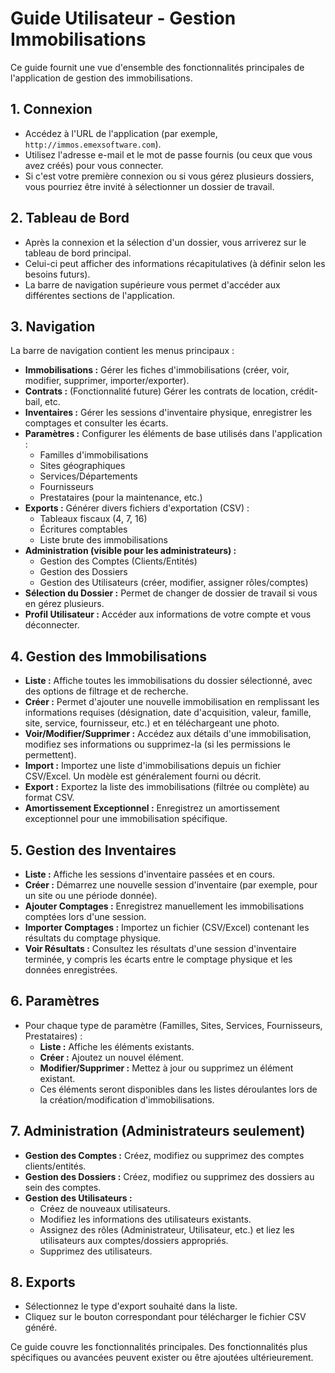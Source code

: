 # Guide Utilisateur - Gestion Immobilisations

Ce guide fournit une vue d'ensemble des fonctionnalités principales de l'application de gestion des immobilisations.

## 1. Connexion

*   Accédez à l'URL de l'application (par exemple, `http://immos.emexsoftware.com`).
*   Utilisez l'adresse e-mail et le mot de passe fournis (ou ceux que vous avez créés) pour vous connecter.
*   Si c'est votre première connexion ou si vous gérez plusieurs dossiers, vous pourriez être invité à sélectionner un dossier de travail.

## 2. Tableau de Bord

*   Après la connexion et la sélection d'un dossier, vous arriverez sur le tableau de bord principal.
*   Celui-ci peut afficher des informations récapitulatives (à définir selon les besoins futurs).
*   La barre de navigation supérieure vous permet d'accéder aux différentes sections de l'application.

## 3. Navigation

La barre de navigation contient les menus principaux :

*   **Immobilisations :** Gérer les fiches d'immobilisations (créer, voir, modifier, supprimer, importer/exporter).
*   **Contrats :** (Fonctionnalité future) Gérer les contrats de location, crédit-bail, etc.
*   **Inventaires :** Gérer les sessions d'inventaire physique, enregistrer les comptages et consulter les écarts.
*   **Paramètres :** Configurer les éléments de base utilisés dans l'application :
    *   Familles d'immobilisations
    *   Sites géographiques
    *   Services/Départements
    *   Fournisseurs
    *   Prestataires (pour la maintenance, etc.)
*   **Exports :** Générer divers fichiers d'exportation (CSV) :
    *   Tableaux fiscaux (4, 7, 16)
    *   Écritures comptables
    *   Liste brute des immobilisations
*   **Administration (visible pour les administrateurs) :**
    *   Gestion des Comptes (Clients/Entités)
    *   Gestion des Dossiers
    *   Gestion des Utilisateurs (créer, modifier, assigner rôles/comptes)
*   **Sélection du Dossier :** Permet de changer de dossier de travail si vous en gérez plusieurs.
*   **Profil Utilisateur :** Accéder aux informations de votre compte et vous déconnecter.

## 4. Gestion des Immobilisations

*   **Liste :** Affiche toutes les immobilisations du dossier sélectionné, avec des options de filtrage et de recherche.
*   **Créer :** Permet d'ajouter une nouvelle immobilisation en remplissant les informations requises (désignation, date d'acquisition, valeur, famille, site, service, fournisseur, etc.) et en téléchargeant une photo.
*   **Voir/Modifier/Supprimer :** Accédez aux détails d'une immobilisation, modifiez ses informations ou supprimez-la (si les permissions le permettent).
*   **Import :** Importez une liste d'immobilisations depuis un fichier CSV/Excel. Un modèle est généralement fourni ou décrit.
*   **Export :** Exportez la liste des immobilisations (filtrée ou complète) au format CSV.
*   **Amortissement Exceptionnel :** Enregistrez un amortissement exceptionnel pour une immobilisation spécifique.

## 5. Gestion des Inventaires

*   **Liste :** Affiche les sessions d'inventaire passées et en cours.
*   **Créer :** Démarrez une nouvelle session d'inventaire (par exemple, pour un site ou une période donnée).
*   **Ajouter Comptages :** Enregistrez manuellement les immobilisations comptées lors d'une session.
*   **Importer Comptages :** Importez un fichier (CSV/Excel) contenant les résultats du comptage physique.
*   **Voir Résultats :** Consultez les résultats d'une session d'inventaire terminée, y compris les écarts entre le comptage physique et les données enregistrées.

## 6. Paramètres

*   Pour chaque type de paramètre (Familles, Sites, Services, Fournisseurs, Prestataires) :
    *   **Liste :** Affiche les éléments existants.
    *   **Créer :** Ajoutez un nouvel élément.
    *   **Modifier/Supprimer :** Mettez à jour ou supprimez un élément existant.
    *   Ces éléments seront disponibles dans les listes déroulantes lors de la création/modification d'immobilisations.

## 7. Administration (Administrateurs seulement)

*   **Gestion des Comptes :** Créez, modifiez ou supprimez des comptes clients/entités.
*   **Gestion des Dossiers :** Créez, modifiez ou supprimez des dossiers au sein des comptes.
*   **Gestion des Utilisateurs :**
    *   Créez de nouveaux utilisateurs.
    *   Modifiez les informations des utilisateurs existants.
    *   Assignez des rôles (Administrateur, Utilisateur, etc.) et liez les utilisateurs aux comptes/dossiers appropriés.
    *   Supprimez des utilisateurs.

## 8. Exports

*   Sélectionnez le type d'export souhaité dans la liste.
*   Cliquez sur le bouton correspondant pour télécharger le fichier CSV généré.

Ce guide couvre les fonctionnalités principales. Des fonctionnalités plus spécifiques ou avancées peuvent exister ou être ajoutées ultérieurement.
